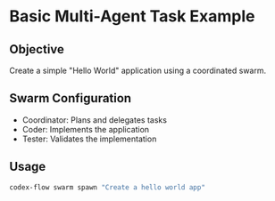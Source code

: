 # Basic Multi-Agent Task Example

## Objective
Create a simple "Hello World" application using a coordinated swarm.

## Swarm Configuration
- Coordinator: Plans and delegates tasks
- Coder: Implements the application
- Tester: Validates the implementation

## Usage
```bash
codex-flow swarm spawn "Create a hello world app"
```
